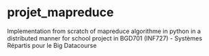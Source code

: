# projet_mapreduce
Implementation from scratch of mapreduce algorithme in python in a distributed manner for school project in BGD701 (INF727) - Systèmes Répartis pour le Big Datacourse 
